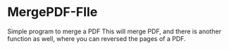 # MergePDF-FIle
Simple program to merge a PDF
This will merge PDF, and there is another function as well, where you can reversed the pages of a PDF.
